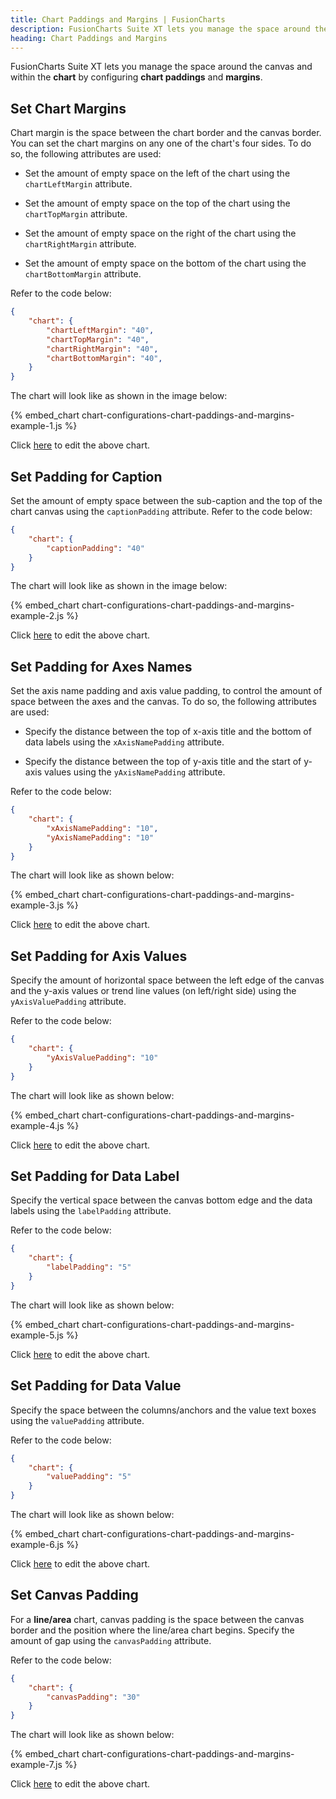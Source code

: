 ```yaml
---
title: Chart Paddings and Margins | FusionCharts
description: FusionCharts Suite XT lets you manage the space around the canvas and within the chart by configuring chart paddings and margins.
heading: Chart Paddings and Margins
---
```


FusionCharts Suite XT lets you manage the space around the canvas and within the **chart** by configuring **chart paddings** and **margins**.

## Set Chart Margins

Chart margin is the space between the chart border and the canvas border. You can set the chart margins on any one of the chart's four sides. To do so, the following attributes are used:

* Set the amount of empty space on the left of the chart using the `chartLeftMargin` attribute.

* Set the amount of empty space on the top of the chart using the `chartTopMargin` attribute.

* Set the amount of empty space on the right of the chart using the `chartRightMargin` attribute.

* Set the amount of empty space on the bottom of the chart using the `chartBottomMargin` attribute.

Refer to the code below:

```json
{
    "chart": {
        "chartLeftMargin": "40",
        "chartTopMargin": "40",
        "chartRightMargin": "40",
        "chartBottomMargin": "40",
    }
}
```

The chart will look like as shown in the image below:

{% embed_chart chart-configurations-chart-paddings-and-margins-example-1.js %}

Click [here](http://jsfiddle.net/fusioncharts/nzz8pwv4/ "@@open-newtab") to edit the above chart.

## Set Padding for Caption

Set the amount of empty space between the sub-caption and the top of the chart canvas using the `captionPadding` attribute. Refer to the code below:

```json
{
    "chart": {
        "captionPadding": "40"
    }
}
```

The chart will look like as shown in the image below:

{% embed_chart chart-configurations-chart-paddings-and-margins-example-2.js %}

Click [here](http://jsfiddle.net/fusioncharts/8jfb6ozx/ "@@open-newtab") to edit the above chart.

## Set Padding for Axes Names

Set the axis name padding and axis value padding, to control the amount of space between the axes and the canvas. To do so, the following attributes are used:

* Specify the distance between the top of x-axis title and the bottom of data labels using the `xAxisNamePadding` attribute. 

* Specify the distance between the top of y-axis title and the start of y-axis values using the `yAxisNamePadding` attribute.

Refer to the code below:

```json
{
    "chart": {
        "xAxisNamePadding": "10",
        "yAxisNamePadding": "10"
    }
}
```

The chart will look like as shown below:

{% embed_chart chart-configurations-chart-paddings-and-margins-example-3.js %}

Click [here](http://jsfiddle.net/fusioncharts/o618rzq3/ "@@open-newtab") to edit the above chart.

## Set Padding for Axis Values

Specify the amount of horizontal space between the left edge of the canvas and the y-axis values or trend line values (on left/right side) using the `yAxisValuePadding` attribute. 

Refer  to the code below:

```json
{
    "chart": {
        "yAxisValuePadding": "10"
    }
}
```
The chart will look like as shown below:

{% embed_chart chart-configurations-chart-paddings-and-margins-example-4.js %}

Click [here](http://jsfiddle.net/fusioncharts/dq73doa6/ "@@open-newtab") to edit the above chart.

## Set Padding for Data Label

Specify the vertical space between the canvas bottom edge and the data labels using the `labelPadding` attribute.

Refer to the code below:

```json
{
    "chart": {
        "labelPadding": "5"
    }
}
```

The chart will look like as shown below:

{% embed_chart chart-configurations-chart-paddings-and-margins-example-5.js %}

Click [here](http://jsfiddle.net/fusioncharts/xz890my7/ "@@open-newtab") to edit the above chart.

## Set Padding for Data Value

Specify the space between the columns/anchors and the value text boxes using the `valuePadding` attribute. 

Refer to the code below:

```json
{
    "chart": {
        "valuePadding": "5"
    }
}
```

The chart will look like as shown below:

{% embed_chart chart-configurations-chart-paddings-and-margins-example-6.js %}

Click [here](http://jsfiddle.net/fusioncharts/eozmehL3/ "@@open-newtab") to edit the above chart.

## Set Canvas Padding

For a **line/area** chart, canvas padding is the space between the canvas border and the position where the line/area chart begins. Specify the amount of gap using the `canvasPadding` attribute. 

Refer to the code below:

```json
{
    "chart": {
        "canvasPadding": "30"
    }
}
```

The chart will look like as shown below:

{% embed_chart chart-configurations-chart-paddings-and-margins-example-7.js %}

Click [here](http://jsfiddle.net/fusioncharts/v0d46ngb/ "@@open-newtab") to edit the above chart.